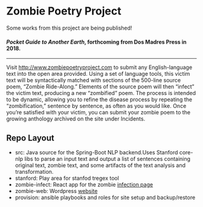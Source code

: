 

# Zombie Poetry Project

 Some works from this project are being published!
 #### *Pocket Guide to Another Earth*, forthcoming from Dos Madres Press in 2018.

---

Visit http://www.zombiepoetryproject.com to submit any English-language text into the open area provided. Using a set of language tools, this victim text will be syntactically matched with sections of the 500-line source poem, “Zombie Ride-Along.”  Elements of the source poem will then “infect” the victim text,  producing a new “zombified” poem. The process is intended to be dynamic, allowing you to refine the disease process by repeating the “zombification,” sentence by sentence, as often as you would like. Once you’re satisfied with your victim, you can submit your zombie poem to the growing anthology archived on the site under Incidents. 
 

 

## Repo Layout

- src: Java source for the Spring-Boot NLP backend.Uses Stanford core-nlp libs to parse an input text and output a list of sentences containing original text, zombie text, and some artifacts of the text analysis and transformation.
- stanford: Play area for stanfod tregex tool
- zombie-infect: React app for the zombie [infection page](http://www.zombiepoetryproject.com/infect/#/)
- zombie-web: Wordpress [website](http://www.zombiepoetryproject.com/infect/#/)
- provision: ansible playbooks and roles for site setup and backup/restore


